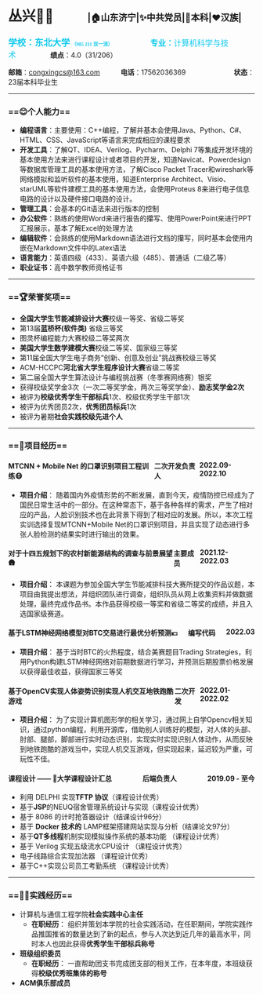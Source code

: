 <h1>
<span>丛兴👨‍💻</span>  &emsp; &emsp;<span style="font-size: 18px">|🏠山东济宁|✨中共党员|📕本科|❤️汉族|</span>
</h1>

<strong><font face = "Microsoft YaHei" size = 4 color = #0ec9ec ><strong>学校：</strong>东北大学</font> <font face = "Microsoft YaHei" size = 1 color = #0ec9ec >（985 211 双一流）</font></strong> &emsp;&emsp;&emsp;&emsp;&emsp;&thinsp;<font  size = 3 color = #0ec9ec ><strong>专业：</strong>计算机科学与技术</font>&emsp;&emsp;&emsp;&emsp;&emsp;**绩点**：4.0（31/206）

**邮箱**：congxingcs@163.com  &emsp; &emsp;&thinsp; **电话**：17562036369&emsp;&emsp;&emsp;&emsp;&emsp;&emsp;&emsp;**状态**：23届本科毕业生

----

### ==😊个人能力==

- **编程语言**：主要使用：C++编程，了解并基本会使用Java、Python、C#、HTML、CSS、JavaScript等语言来完成相应的课程要求
- **开发工具**：了解QT、IDEA、Verilog、Pycharm、Delphi 7等集成开发环境的基本使用方法来进行课程设计或者项目的开发，知道Navicat、Powerdesign等数据库管理工具的基本使用方法，了解Cisco Packet Tracer和wireshark等网络模拟和监听软件的基本使用，知道Enterprise Architect、Visio、starUML等软件建模工具的基本使用方法，会使用Proteus 8来进行电子信息电路的设计以及硬件接口电路的设计。
- **管理工具**：会基本的Git语法来进行版本的控制
- **办公软件**：熟练的使用Word来进行报告的攥写、使用PowerPoint来进行PPT汇报展示，基本了解Excel的处理方法
- **编辑软件**：会熟练的使用Markdown语法进行文档的攥写，同时基本会使用内嵌在Markdown文件中的Latex语法
- **语言能力**：英语四级（433）、英语六级（485）、普通话（二级乙等）
- **职业证书**：高中数学教师资格证书

----

### ==🏆荣誉奖项==

- **全国大学生节能减排设计大赛**校级一等奖、省级二等奖
- 第13届**蓝桥杯(软件类)** 省级三等奖	
- 图灵杯编程能力大赛校级二等奖两次	
- **美国大学生数学建模大赛**校级二等奖、国家级三等奖 	
- 第11届全国大学生电子商务“创新、创意及创业”挑战赛校级三等奖	
- ACM-HCCPC**河北省大学生程序设计大赛**省级二等奖	
- 第二届全国大学生算法设计与编程挑战赛（冬季赛网络赛）银奖
- 获得校级奖学金3次（一次二等奖学金，两次三等奖学金）、**励志奖学金2次**
- 被评为**校级优秀学生干部标兵**1次、校级优秀学生干部1次 
- 被评为优秀团员2次，**优秀团员标兵**1次 
- 被评为暑期**社会实践校级先进个人**

----

### ==🚀项目经历==

<h4 style="display: flex;justify-content: space-between;">
<span>MTCNN + Mobile Net 的口罩识别项目工程训练😷</span><span>二次开发负责人</span><span>2022.09-2022.10</span>
</h4>

- **项目介绍**：
  随着国内外疫情形势的不断发展，直到今天，疫情防控已经成为了国民日常生活中的一部分。在这种常态下，基于各种各样的需求，产生了相对应的产品，人脸识别技术也在此背景下得到了相对应的发展。所以，本次工程实训选择复现MTCNN+Mobile Net的口罩识别项目，并且实现了动态进行多张人脸检测的结果实时进行输出的效果。

<h4 style="display: flex;justify-content: space-between;">
<span>对于十四五规划下的农村新能源结构的调查与前景展望🛖</span><span>主要成员</span><span>2021.12-2022.03</span>
</h4>

- **项目介绍**：
  本课题为参加全国大学生节能减排科技大赛所提交的作品议题，本项目由我提出想法，并组织团队进行调查，组织队员从网上收集资料并做数据处理，最终完成作品书。本作品获得校级一等奖和省级二等奖的成绩，并且入选国家级赛道。

<h4 style="display: flex;justify-content: space-between;">
<span>基于LSTM神经网络模型对BTC交易进行最优分析预测💴</span><span>编写代码</span><span>2022.03</span>
</h4>

- **项目介绍**：
  基于当时BTC的火热程度，结合美赛题目Trading Strategies，利用Python构建LSTM神经网络对前期数据进行学习，并预测后期股票价格发展以获得最佳收益，获得国家三等奖

<h4 style="display: flex;justify-content: space-between;">
<span>基于OpenCV实现人体姿势识别实现人机交互地铁跑酷游戏</span><span>二次开发</span><span>2022.01-2022.02</span>
</h4>

- **项目介绍**：
  为了实现计算机图形学的相关学习，通过网上自学Opencv相关知识，通过python编程，利用开源库，借助别人训练好的模型，对人体的头部、肘部、腿部，脚部进行实时动态识别，实现实时实现识别人体动作，从而反映到地铁跑酷的游戏当中，实现人机交互游戏，但实现起来，延迟较为严重，可玩性不佳。

<h4 style="display: flex;justify-content: space-between;">
<span>课程设计 —— 📝大学课程设计汇总</span><span>后端负责人</span><span>2019.09 - 至今</span>
</h4>

- 利用 DELPHI 实现**TFTP 协议**（课程设计优秀）
- 基于**JSP**的NEUQ宿舍管理系统设计与实现（课程设计优秀）
- 基于 8086 的计时抢答器设计（结课设计96分）
- 基于 **Docker 技术的** LAMP框架搭建网站实现与分析（结课论文97分）	
- 基于**QT多线程**机制实现模拟操作系统的基本功能  （课程设计优秀）   
- 基于 Verilog 实现五级流水CPU设计 （课程设计优秀）	
- 电子线路综合实现加法器 （课程设计优秀）	
- 基于C++实现公司员工考勤系统 （课程设计优秀）	

------

### ==👨‍💼实践经历==

- 计算机与通信工程学院**社会实践中心主任**
    - **在职经历**：
        组织并策划本学院的社会实践活动，在任职期间，学院实践作品推国推省的数量达到了新的起点，参与人次达到近几年的最高水平，同时本人也因此获得**优秀学生干部标兵称号**
- **班级组织委员**	
    - **在职经历**：
        一直帮助团支书完成团支部的相关工作，在本年度，本班级获得**校级优秀班集体的称号**
- **ACM俱乐部成员**  	

